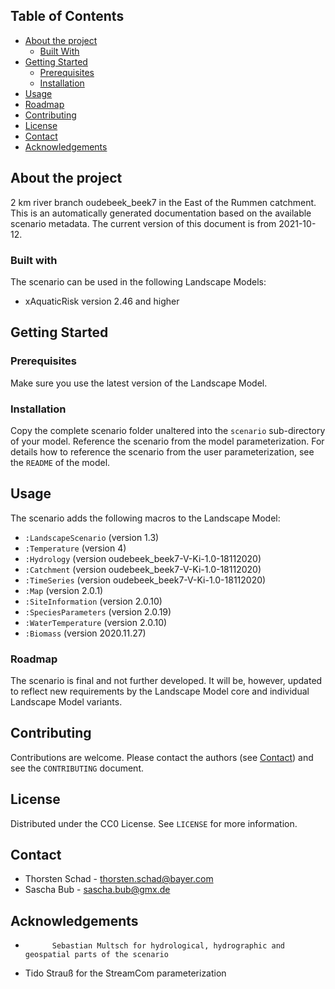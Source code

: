 ## Table of Contents
* [About the project](#about-the-project)
  * [Built With](#built-with)
* [Getting Started](#getting-started)
  * [Prerequisites](#prerequisites)
  * [Installation](#installation)
* [Usage](#usage)
* [Roadmap](#roadmap)
* [Contributing](#contributing)
* [License](#license)
* [Contact](#contact)
* [Acknowledgements](#acknowledgements)


## About the project
2 km river branch oudebeek_beek7 in the East of the Rummen catchment.
This is an automatically generated documentation based on the available scenario metadata. The current version of this 
document is from 2021-10-12.

### Built with
The scenario can be used in the following Landscape Models:
* xAquaticRisk version 2.46 and higher


## Getting Started
### Prerequisites
Make sure you use the latest version of the Landscape Model.

### Installation
Copy the complete scenario folder unaltered into the `scenario` sub-directory of your model. Reference the scenario
from the model parameterization. For details how to reference the scenario from the user parameterization, see the 
`README` of the model.


## Usage
The scenario adds the following macros to the Landscape Model:
* `:LandscapeScenario` (version 1.3)
* `:Temperature` (version 4)
* `:Hydrology` (version oudebeek_beek7-V-Ki-1.0-18112020)
* `:Catchment` (version oudebeek_beek7-V-Ki-1.0-18112020)
* `:TimeSeries` (version oudebeek_beek7-V-Ki-1.0-18112020)
* `:Map` (version 2.0.1)
* `:SiteInformation` (version 2.0.10)
* `:SpeciesParameters` (version 2.0.19)
* `:WaterTemperature` (version 2.0.10)
* `:Biomass` (version 2020.11.27)

### Roadmap
The scenario is final and not further developed. It will be, however, updated to reflect new requirements by the 
Landscape Model core and individual Landscape Model variants.


## Contributing
Contributions are welcome. Please contact the authors (see [Contact](#contact)) and see the `CONTRIBUTING` document.


## License
Distributed under the CC0 License. See `LICENSE` for more information.


## Contact
* Thorsten Schad - thorsten.schad@bayer.com
* Sascha Bub - sascha.bub@gmx.de


## Acknowledgements
* 
            Sebastian Multsch for hydrological, hydrographic and geospatial parts of the scenario
        
* Tido Strauß for the StreamCom parameterization
